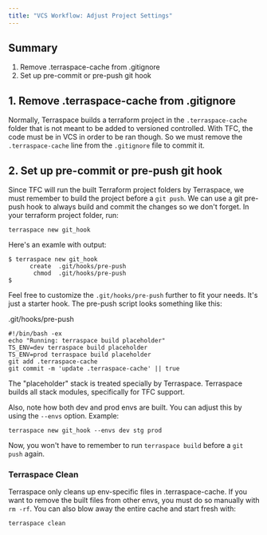 ```yaml
---
title: "VCS Workflow: Adjust Project Settings"
---
```


## Summary

1. Remove .terraspace-cache from .gitignore
2. Set up pre-commit or pre-push git hook

## 1. Remove .terraspace-cache from .gitignore

Normally, Terraspace builds a terraform project in the `.terraspace-cache` folder that is not meant to be added to versioned controlled.  With TFC, the code must be in VCS in order to be ran though.  So we must remove the `.terraspace-cache` line from the `.gitignore` file to commit it.

## 2. Set up pre-commit or pre-push git hook

Since TFC will run the built Terraform project folders by Terraspace, we must remember to build the project before a `git push`. We can use a git pre-push hook to always build and commit the changes so we don't forget.  In your terraform project folder, run:

    terraspace new git_hook

Here's an examle with output:

    $ terraspace new git_hook
          create  .git/hooks/pre-push
           chmod  .git/hooks/pre-push
    $

Feel free to customize the `.git/hooks/pre-push` further to fit your needs. It's just a starter hook.  The pre-push script looks something like this:

.git/hooks/pre-push

    #!/bin/bash -ex
    echo "Running: terraspace build placeholder"
    TS_ENV=dev terraspace build placeholder
    TS_ENV=prod terraspace build placeholder
    git add .terraspace-cache
    git commit -m 'update .terraspace-cache' || true

The "placeholder" stack is treated specially by Terraspace. Terraspace builds all stack modules, specifically for TFC support.

Also, note how both dev and prod envs are built. You can adjust this by using the `--envs` option. Example:

    terraspace new git_hook --envs dev stg prod

Now, you won't have to remember to run `terraspace build` before a `git push` again.

### Terraspace Clean

Terraspace only cleans up env-specific files in .terraspace-cache. If you want to remove the built files from other envs, you must do so manually with `rm -rf`. You can also blow away the entire cache and start fresh with:

    terraspace clean
